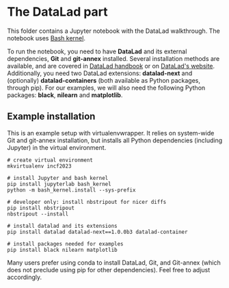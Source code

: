 # The DataLad part

This folder contains a Jupyter notebook with the DataLad walkthrough.
The notebook uses [Bash kernel](https://github.com/takluyver/bash_kernel).

To run the notebook, you need to have **DataLad** and its external dependencies, **Git** and **git-annex** installed.
Several installation methods are available, and are covered in [DataLad handbook](https://handbook.datalad.org/en/latest/intro/installation.html#install) or on [DataLad's website](https://www.datalad.org/#install).
Additionally, you need two DataLad extensions: **datalad-next** and (optionally) **datalad-containers** (both available as Python packages, through pip).
For our examples, we will also need the following Python packages: **black**, **nilearn** and **matplotlib**.

## Example installation

This is an example setup with virtualenvwrapper.
It relies on system-wide Git and git-annex installation, but installs all Python dependencies (including Jupyter) in the virtual environment.

```
# create virtual environment
mkvirtualenv incf2023

# install Jupyter and bash kernel
pip install jupyterlab bash_kernel
python -m bash_kernel.install --sys-prefix

# developer only: install nbstripout for nicer diffs
pip install nbstripout
nbstripout --install

# install datalad and its extensions
pip install datalad datalad-next==1.0.0b3 datalad-container

# install packages needed for examples
pip install black nilearn matplotlib
```

Many users prefer using conda to install DataLad, Git, and Git-annex (which does not preclude using pip for other dependencies).
Feel free to adjust accordingly.
